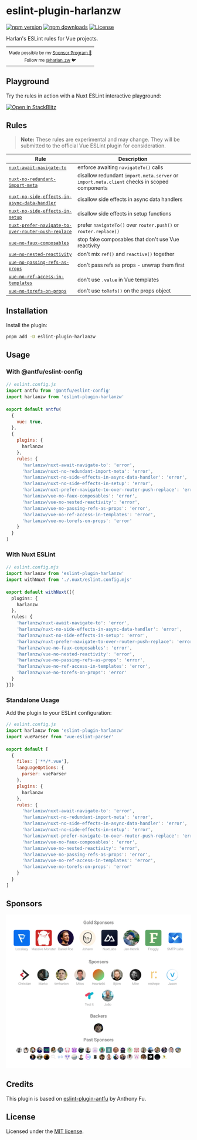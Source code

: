 # eslint-plugin-harlanzw

[![npm version][npm-version-src]][npm-version-href]
[![npm downloads][npm-downloads-src]][npm-downloads-href]
[![License][license-src]][license-href]

Harlan's ESLint rules for Vue projects.

<p align="center">
<table>
<tbody>
<td align="center">
<sub>Made possible by my <a href="https://github.com/sponsors/harlan-zw">Sponsor Program 💖</a><br> Follow me <a href="https://twitter.com/harlan_zw">@harlan_zw</a> 🐦</sub><br>
</td>
</tbody>
</table>
</p>

## Playground

Try the rules in action with a Nuxt ESLint interactive playground:

[![Open in StackBlitz](https://developer.stackblitz.com/img/open_in_stackblitz.svg)](https://stackblitz.com/github/harlan-zw/eslint-plugin-harlanzw/tree/main/playground)

## Rules

> **Note:** These rules are experimental and may change. They will be submitted to the official Vue ESLint plugin for consideration.

<!-- rules:start -->
| Rule | Description |
| --- | --- |
| [`nuxt-await-navigate-to`](./src/rules/nuxt-await-navigate-to.md) | enforce awaiting `navigateTo()` calls |
| [`nuxt-no-redundant-import-meta`](./src/rules/nuxt-no-redundant-import-meta.md) | disallow redundant `import.meta.server` or `import.meta.client` checks in scoped components |
| [`nuxt-no-side-effects-in-async-data-handler`](./src/rules/nuxt-no-side-effects-in-async-data-handler.md) | disallow side effects in async data handlers |
| [`nuxt-no-side-effects-in-setup`](./src/rules/nuxt-no-side-effects-in-setup.md) | disallow side effects in setup functions |
| [`nuxt-prefer-navigate-to-over-router-push-replace`](./src/rules/nuxt-prefer-navigate-to-over-router-push-replace.md) | prefer `navigateTo()` over `router.push()` or `router.replace()` |
| [`vue-no-faux-composables`](./src/rules/vue-no-faux-composables.md) | stop fake composables that don't use Vue reactivity |
| [`vue-no-nested-reactivity`](./src/rules/vue-no-nested-reactivity.md) | don't mix `ref()` and `reactive()` together |
| [`vue-no-passing-refs-as-props`](./src/rules/vue-no-passing-refs-as-props.md) | don't pass refs as props - unwrap them first |
| [`vue-no-ref-access-in-templates`](./src/rules/vue-no-ref-access-in-templates.md) | don't use `.value` in Vue templates |
| [`vue-no-torefs-on-props`](./src/rules/vue-no-torefs-on-props.md) | don't use `toRefs()` on the props object |
<!-- rules:end -->

## Installation

Install the plugin:

```bash
pnpm add -D eslint-plugin-harlanzw
```

## Usage

### With @antfu/eslint-config

```js
// eslint.config.js
import antfu from '@antfu/eslint-config'
import harlanzw from 'eslint-plugin-harlanzw'

export default antfu(
  {
    vue: true,
  },
  {
    plugins: {
      harlanzw
    },
    rules: {
      'harlanzw/nuxt-await-navigate-to': 'error',
      'harlanzw/nuxt-no-redundant-import-meta': 'error',
      'harlanzw/nuxt-no-side-effects-in-async-data-handler': 'error',
      'harlanzw/nuxt-no-side-effects-in-setup': 'error',
      'harlanzw/nuxt-prefer-navigate-to-over-router-push-replace': 'error',
      'harlanzw/vue-no-faux-composables': 'error',
      'harlanzw/vue-no-nested-reactivity': 'error',
      'harlanzw/vue-no-passing-refs-as-props': 'error',
      'harlanzw/vue-no-ref-access-in-templates': 'error',
      'harlanzw/vue-no-torefs-on-props': 'error'
    }
  }
)
```

### With Nuxt ESLint

```ts
// eslint.config.mjs
import harlanzw from 'eslint-plugin-harlanzw'
import withNuxt from './.nuxt/eslint.config.mjs'

export default withNuxt([{
  plugins: {
    harlanzw
  },
  rules: {
    'harlanzw/nuxt-await-navigate-to': 'error',
    'harlanzw/nuxt-no-side-effects-in-async-data-handler': 'error',
    'harlanzw/nuxt-no-side-effects-in-setup': 'error',
    'harlanzw/nuxt-prefer-navigate-to-over-router-push-replace': 'error',
    'harlanzw/vue-no-faux-composables': 'error',
    'harlanzw/vue-no-nested-reactivity': 'error',
    'harlanzw/vue-no-passing-refs-as-props': 'error',
    'harlanzw/vue-no-ref-access-in-templates': 'error',
    'harlanzw/vue-no-torefs-on-props': 'error'
  }
}])
```

### Standalone Usage

Add the plugin to your ESLint configuration:

```js
// eslint.config.js
import harlanzw from 'eslint-plugin-harlanzw'
import vueParser from 'vue-eslint-parser'

export default [
  {
    files: ['**/*.vue'],
    languageOptions: {
      parser: vueParser
    },
    plugins: {
      harlanzw
    },
    rules: {
      'harlanzw/nuxt-await-navigate-to': 'error',
      'harlanzw/nuxt-no-redundant-import-meta': 'error',
      'harlanzw/nuxt-no-side-effects-in-async-data-handler': 'error',
      'harlanzw/nuxt-no-side-effects-in-setup': 'error',
      'harlanzw/nuxt-prefer-navigate-to-over-router-push-replace': 'error',
      'harlanzw/vue-no-faux-composables': 'error',
      'harlanzw/vue-no-nested-reactivity': 'error',
      'harlanzw/vue-no-passing-refs-as-props': 'error',
      'harlanzw/vue-no-ref-access-in-templates': 'error',
      'harlanzw/vue-no-torefs-on-props': 'error'
    }
  }
]
```

## Sponsors

<p align="center">
  <a href="https://raw.githubusercontent.com/harlan-zw/static/main/sponsors.svg">
    <img src='https://raw.githubusercontent.com/harlan-zw/static/main/sponsors.svg'/>
  </a>
</p>

## Credits

This plugin is based on [eslint-plugin-antfu](https://github.com/antfu/eslint-plugin-antfu) by Anthony Fu.

## License

Licensed under the [MIT license](https://github.com/harlan-zw/eslint-plugin-harlanzw/blob/main/LICENSE).

<!-- Badges -->

[npm-version-src]: https://img.shields.io/npm/v/eslint-plugin-harlanzw?style=flat&colorA=080f12&colorB=1fa669
[npm-version-href]: https://npmjs.com/package/eslint-plugin-harlanzw
[npm-downloads-src]: https://img.shields.io/npm/dm/eslint-plugin-harlanzw?style=flat&colorA=080f12&colorB=1fa669
[npm-downloads-href]: https://npmjs.com/package/eslint-plugin-harlanzw

[license-src]: https://img.shields.io/github/license/harlan-zw/eslint-plugin-harlanzw.svg?style=flat&colorA=080f12&colorB=1fa669
[license-href]: https://github.com/harlan-zw/eslint-plugin-harlanzw/blob/main/LICENSE
